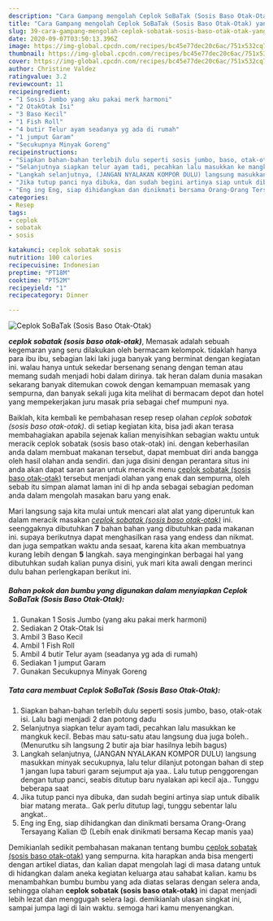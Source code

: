 ```yaml
---
description: "Cara Gampang mengolah Ceplok SoBaTak (Sosis Baso Otak-Otak) yang enak"
title: "Cara Gampang mengolah Ceplok SoBaTak (Sosis Baso Otak-Otak) yang enak"
slug: 39-cara-gampang-mengolah-ceplok-sobatak-sosis-baso-otak-otak-yang-enak
date: 2020-09-07T03:50:13.396Z
image: https://img-global.cpcdn.com/recipes/bc45e77dec20c6ac/751x532cq70/ceplok-sobatak-sosis-baso-otak-otak-foto-resep-utama.jpg
thumbnail: https://img-global.cpcdn.com/recipes/bc45e77dec20c6ac/751x532cq70/ceplok-sobatak-sosis-baso-otak-otak-foto-resep-utama.jpg
cover: https://img-global.cpcdn.com/recipes/bc45e77dec20c6ac/751x532cq70/ceplok-sobatak-sosis-baso-otak-otak-foto-resep-utama.jpg
author: Christine Valdez
ratingvalue: 3.2
reviewcount: 11
recipeingredient:
- "1 Sosis Jumbo yang aku pakai merk harmoni"
- "2 OtakOtak Isi"
- "3 Baso Kecil"
- "1 Fish Roll"
- "4 butir Telur ayam seadanya yg ada di rumah"
- "1 jumput Garam"
- "Secukupnya Minyak Goreng"
recipeinstructions:
- "Siapkan bahan-bahan terlebih dulu seperti sosis jumbo, baso, otak-otak isi. Lalu bagi menjadi 2 dan potong dadu"
- "Selanjutnya siapkan telur ayam tadi, pecahkan lalu masukkan ke mangkuk kecil. Bebas mau satu-satu atau langsung dua juga boleh.. (Menurutku sih langsung 2 butir aja biar hasilnya lebih bagus)"
- "Langkah selanjutnya, (JANGAN NYALAKAN KOMPOR DULU) langsung masukkan minyak secukupnya, lalu telur dilanjut potongan bahan di step 1 jangan lupa taburi garam sejumput aja yaa.. Lalu tutup penggorengan dengan tutup panci, seabis ditutup baru nyalakan api kecil aja.. Tunggu beberapa saat"
- "Jika tutup panci nya dibuka, dan sudah begini artinya siap untuk dibalik biar matang merata.. Gak perlu ditutup lagi, tunggu sebentar lalu angkat.."
- "Eng ing Eng, siap dihidangkan dan dinikmati bersama Orang-Orang Tersayang Kalian 😍 (Lebih enak dinikmati bersama Kecap manis yaa)"
categories:
- Resep
tags:
- ceplok
- sobatak
- sosis

katakunci: ceplok sobatak sosis 
nutrition: 100 calories
recipecuisine: Indonesian
preptime: "PT18M"
cooktime: "PT52M"
recipeyield: "1"
recipecategory: Dinner

---
```



![Ceplok SoBaTak (Sosis Baso Otak-Otak)](https://img-global.cpcdn.com/recipes/bc45e77dec20c6ac/751x532cq70/ceplok-sobatak-sosis-baso-otak-otak-foto-resep-utama.jpg)

<b><i>ceplok sobatak (sosis baso otak-otak)</i></b>, Memasak adalah sebuah kegemaran yang seru dilakukan oleh bermacam kelompok. tidaklah hanya para ibu ibu, sebagian laki laki juga banyak yang berminat dengan kegiatan ini. walau hanya untuk sekedar bersenang senang dengan teman atau memang sudah menjadi hobi dalam dirinya. tak heran dalam dunia masakan sekarang banyak ditemukan cowok dengan kemampuan memasak yang sempurna, dan banyak sekali juga kita melihat di bermacam depot dan hotel yang mempekerjakan juru masak pria sebagai chef mumpuni nya.

Baiklah, kita kembali ke pembahasan resep resep olahan <i>ceplok sobatak (sosis baso otak-otak)</i>. di setiap kegiatan kita, bisa jadi akan terasa membahagiakan apabila sejenak kalian menyisihkan sebagian waktu untuk meracik ceplok sobatak (sosis baso otak-otak) ini. dengan keberhasilan anda dalam membuat makanan tersebut, dapat membuat diri anda bangga oleh hasil olahan anda sendiri. dan juga disini dengan perantara situs ini anda akan dapat saran saran untuk meracik menu <u>ceplok sobatak (sosis baso otak-otak)</u> tersebut menjadi olahan yang enak dan sempurna, oleh sebab itu simpan alamat laman ini di hp anda sebagai sebagian pedoman anda dalam mengolah masakan baru yang enak.




Mari langsung saja kita mulai untuk mencari alat alat yang diperuntuk kan dalam meracik masakan <u><i>ceplok sobatak (sosis baso otak-otak)</i></u> ini. seenggaknya dibutuhkan <b>7</b> bahan bahan yang dibutuhkan pada makanan ini. supaya berikutnya dapat menghasilkan rasa yang endess dan nikmat. dan juga sempatkan waktu anda sesaat, karena kita akan membuatnya kurang lebih dengan <b>5</b> langkah. saya menginginkan berbagai hal yang dibutuhkan sudah kalian punya disini, yuk mari kita awali dengan merinci dulu bahan perlengkapan berikut ini.

<!--inarticleads1-->

##### Bahan pokok dan bumbu yang digunakan dalam menyiapkan Ceplok SoBaTak (Sosis Baso Otak-Otak):

1. Gunakan 1 Sosis Jumbo (yang aku pakai merk harmoni)
1. Sediakan 2 Otak-Otak Isi
1. Ambil 3 Baso Kecil
1. Ambil 1 Fish Roll
1. Ambil 4 butir Telur ayam (seadanya yg ada di rumah)
1. Sediakan 1 jumput Garam
1. Gunakan Secukupnya Minyak Goreng




<!--inarticleads2-->

##### Tata cara membuat Ceplok SoBaTak (Sosis Baso Otak-Otak):

1. Siapkan bahan-bahan terlebih dulu seperti sosis jumbo, baso, otak-otak isi. Lalu bagi menjadi 2 dan potong dadu
1. Selanjutnya siapkan telur ayam tadi, pecahkan lalu masukkan ke mangkuk kecil. Bebas mau satu-satu atau langsung dua juga boleh.. (Menurutku sih langsung 2 butir aja biar hasilnya lebih bagus)
1. Langkah selanjutnya, (JANGAN NYALAKAN KOMPOR DULU) langsung masukkan minyak secukupnya, lalu telur dilanjut potongan bahan di step 1 jangan lupa taburi garam sejumput aja yaa.. Lalu tutup penggorengan dengan tutup panci, seabis ditutup baru nyalakan api kecil aja.. Tunggu beberapa saat
1. Jika tutup panci nya dibuka, dan sudah begini artinya siap untuk dibalik biar matang merata.. Gak perlu ditutup lagi, tunggu sebentar lalu angkat..
1. Eng ing Eng, siap dihidangkan dan dinikmati bersama Orang-Orang Tersayang Kalian 😍 (Lebih enak dinikmati bersama Kecap manis yaa)




Demikianlah sedikit pembahasan makanan tentang bumbu <u>ceplok sobatak (sosis baso otak-otak)</u> yang sempurna. kita harapkan anda bisa mengerti dengan artikel diatas, dan kalian dapat mengolah lagi di masa datang untuk di hidangkan dalam aneka kegiatan keluarga atau sahabat kalian. kamu bs menambahkan bumbu bumbu yang ada diatas selaras dengan selera anda, sehingga olahan <b>ceplok sobatak (sosis baso otak-otak)</b> ini dapat menjadi lebih lezat dan menggugah selera lagi. demikianlah ulasan singkat ini, sampai jumpa lagi di lain waktu. semoga hari kamu menyenangkan.

